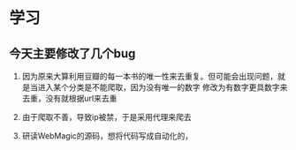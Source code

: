 # 学习

## 今天主要修改了几个bug
1. 因为原来大算利用豆瓣的每一本书的唯一性来去重复。但可能会出现问题，就是当进入某个分类是不能爬取，因为没有唯一的数字
修改为有数字更具数字来去重，没有就根据url来去重

2. 由于爬取不善，导致ip被禁，于是采用代理来爬去

2. 研读WebMagic的源码，想将代码写成自动化的，